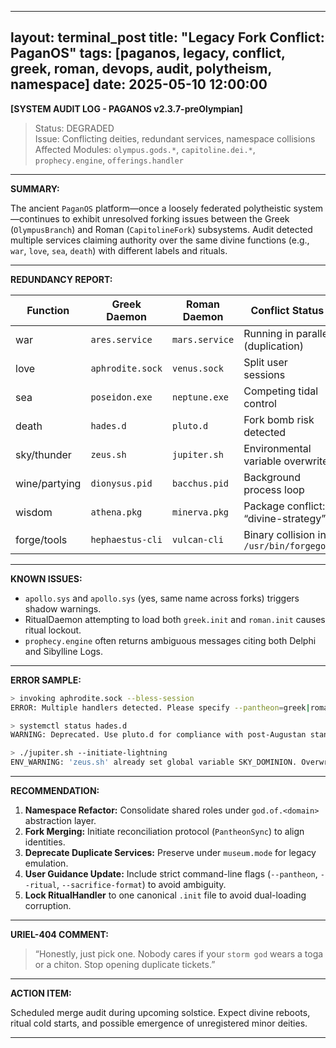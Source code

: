 
---
layout: terminal_post
title: "Legacy Fork Conflict: PaganOS"
tags: [paganos, legacy, conflict, greek, roman, devops, audit, polytheism, namespace]
date: 2025-05-10 12:00:00
---

**[SYSTEM AUDIT LOG - PAGANOS v2.3.7-preOlympian]**

> Status: DEGRADED  
> Issue: Conflicting deities, redundant services, namespace collisions  
> Affected Modules: `olympus.gods.*`, `capitoline.dei.*`, `prophecy.engine`, `offerings.handler`

---

**SUMMARY:**

The ancient `PaganOS` platform—once a loosely federated polytheistic system—continues to exhibit unresolved forking issues between the Greek (`OlympusBranch`) and Roman (`CapitolineFork`) subsystems. Audit detected multiple services claiming authority over the same divine functions (e.g., `war`, `love`, `sea`, `death`) with different labels and rituals.

---

**REDUNDANCY REPORT:**

| Function       | Greek Daemon      | Roman Daemon     | Conflict Status       |
|----------------|-------------------|------------------|------------------------|
| war            | `ares.service`    | `mars.service`   | Running in parallel (duplication) |
| love           | `aphrodite.sock`  | `venus.sock`     | Split user sessions |
| sea            | `poseidon.exe`    | `neptune.exe`    | Competing tidal control |
| death          | `hades.d`         | `pluto.d`        | Fork bomb risk detected |
| sky/thunder    | `zeus.sh`         | `jupiter.sh`     | Environmental variable overwrite |
| wine/partying  | `dionysus.pid`    | `bacchus.pid`    | Background process loop |
| wisdom         | `athena.pkg`      | `minerva.pkg`    | Package conflict: “divine-strategy” |
| forge/tools    | `hephaestus-cli`  | `vulcan-cli`     | Binary collision in `/usr/bin/forgegod` |

---

**KNOWN ISSUES:**

- `apollo.sys` and `apollo.sys` (yes, same name across forks) triggers shadow warnings.
- RitualDaemon attempting to load both `greek.init` and `roman.init` causes ritual lockout.
- `prophecy.engine` often returns ambiguous messages citing both Delphi and Sibylline Logs.

---

**ERROR SAMPLE:**

```bash
> invoking aphrodite.sock --bless-session
ERROR: Multiple handlers detected. Please specify --pantheon=greek|roman

> systemctl status hades.d
WARNING: Deprecated. Use pluto.d for compliance with post-Augustan standards.

> ./jupiter.sh --initiate-lightning
ENV_WARNING: 'zeus.sh' already set global variable SKY_DOMINION. Overwriting...
```

---

**RECOMMENDATION:**

1. **Namespace Refactor:** Consolidate shared roles under `god.of.<domain>` abstraction layer.
2. **Fork Merging:** Initiate reconciliation protocol (`PantheonSync`) to align identities.
3. **Deprecate Duplicate Services:** Preserve under `museum.mode` for legacy emulation.
4. **User Guidance Update:** Include strict command-line flags (`--pantheon`, `--ritual`, `--sacrifice-format`) to avoid ambiguity.
5. **Lock RitualHandler** to one canonical `.init` file to avoid dual-loading corruption.

---

**URIEL-404 COMMENT:**

> “Honestly, just pick one. Nobody cares if your `storm god` wears a toga or a chiton. Stop opening duplicate tickets.”

---

**ACTION ITEM:**

Scheduled merge audit during upcoming solstice. Expect divine reboots, ritual cold starts, and possible emergence of unregistered minor deities.

---
